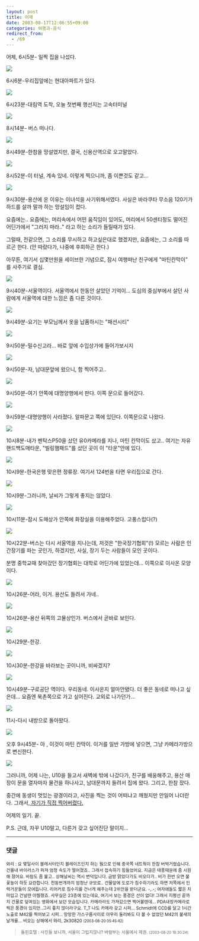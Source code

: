 ```yaml
---
layout: post
title: 어제
date: 2003-08-17T12:06:55+09:00
categories: 여행과-음식
redirect_from:
  - /69
---
```


어제, 6시5분- 일찍 집을 나섰다.

![ ](/assets/media/logs_archives_DSC01380.jpg)

6시6분-우리집앞에는 현대아파트가 있다.

![ ](/assets/media/logs_archives_DSC01381.jpg)

6시23분-대림역 도착, 오늘 첫번째 행선지는 고속터미널

![ ](/assets/media/logs_archives_DSC01386.jpg)

8시14분- 버스 떠나다.

![ ](/assets/media/logs_archives_DSC01389.jpg)

8시49분-한참을 망설였지만, 결국, 신용산역으로 오고말았다.

![ ](/assets/media/logs_archives_DSC01390.jpg)

8시52분-이 터널, 계속 있네. 이렇게 찍으니까, 좀 이쁜것도 같고...

![ ](/assets/media/logs_archives_DSC01391.jpg)

9시30분-용산에 온 이유는 이녀석을 사기위해서였다. 사실은 바라쿠타 무소음 120기가 하드를 살까 말까 하는 망설임이 컸다.

요즘에는.. 요즘에는, 머리속에서 어떤 움직임이 있어도, 머리에서 50센티정도 떨어진 어딘가에서 "그러지 마라.." 라고 하는 소리가 들릴때가 있다.

그럴때, 전같으면, 그 소리를 무시하고 하고싶은대로 했겠지만, 요즘에는, 그 소리를 따르곤 한다. (안 따랐다가, 나중에 후회하곤 한다.)

아무튼, 여기서 십몇만원을 세이브한 기념으로, 잠시 여행떠난 친구에게 "마틴칸막이" 를 사주기로 결심.

![ ](/assets/media/logs_archives_DSC01394.jpg)

9시40분-서울역이다. 서울역에서 한동안 살았던 기억이... 도심의 중심부에서 살던 사람에게 서울역에 대한 느낌은 좀 다른 것이다.

![ ](/assets/media/logs_archives_DSC01395.jpg)

9시49분-요기는 부모님께서 옷을 납품하시는 "패션시티"

![ ](/assets/media/logs_archives_DSC01397.jpg)

9시50분-밀수신고라... 바로 앞에 수입상가에 들어가보시지

![ ](/assets/media/logs_archives_DSC01398.jpg)

9시50분-자, 남대문앞에 왔으니, 함 찍어주고..

![ ](/assets/media/logs_archives_DSC01400.jpg)

9시50분-여기 안쪽에 대명양행에서 판다. 이쪽 문으로 들어갔다.

![ ](/assets/media/logs_archives_DSC01401.jpg)

9시59분-대명양행이 사라졌다. 알파문고 쪽에 있단다. 이쪽문으로 나왔다.

![ ](/assets/media/logs_archives_DSC01402.jpg)

10시8분-내가 펜탁스P50을 샀던 유0카메라를 지나, 마틴 칸막이도 샀고.. 여기는 자유핸드백도매타운, "빌링햄패드"를 샀던 곳이 이 "타운"안에 있다.

![ ](/assets/media/logs_archives_DSC01403.jpg)

10시9분-한국은행 맞은편 정류장. 여기서 124번을 타면 우리집으로 간다.

![ ](/assets/media/logs_archives_DSC01405.jpg)

10시9분-그러니까, 날씨가 그렇게 좋지는 않았다.

![ ](/assets/media/logs_archives_DSC01406.jpg)

10시11분-잠시 도매상가 안쪽에 화장실을 이용해주었다. 고풍스럽다(?)

![ ](/assets/media/logs_archives_DSC01407.jpg)

10시22분-버스는 다시 서울역을 지나는데, 저것은 "한국장기협회"(!) 모르는 사람은 인간장기를 파는 곳인가, 하겠지만, 사실, 장기 두는 사람들이 모인 곳이다.

분명 중학교때 찾아갔던 장기협회는 대학로 어딘가에 있었는데... 이쪽으로 이사온 모양이다.

![ ](/assets/media/logs_archives_DSC01412.jpg)

10시26분-어라, 이거. 용산도 들려서 가네..

![ ](/assets/media/logs_archives_DSC01414.jpg)

10시26분-용산 뒤쪽의 고물상인가. 버스에서 곧바로 보인다.

![ ](/assets/media/logs_archives_DSC01416.jpg)

10시29분-한강.

![ ](/assets/media/logs_archives_DSC01418.jpg)

10시30분-한강을 바라보는 곳이니까, 비싸겠지?

![ ](/assets/media/logs_archives_DSC01420.jpg)

10시49분-구로공단 역이다. 우리동네. 이사온지 얼마안됐다. 더 좋은 동네로 떠나고 싶은데... 요즘엔 북촌쪽으로 가고 싶어진다. 교외로 나가던가...

![ ](/assets/media/logs_archives_DSC01430.jpg)

11시-다시 내방으로 돌아왔다.

![ ](/assets/media/logs_archives_DSC01432.jpg)

오후 9시45분- 아 , 이것이 마틴 칸막이. 이거를 일반 가방에 넣으면, 그냥 카메라가방으로 변신한다.

![ ](/assets/media/logs_archives_DSC01438.jpg)

그러니까, 어제 나는, U10을 들고서 새벽에 밖에 나갔다가, 친구를 배웅해주고, 용산 매장이 문을 열자마자 물건을 하나사고, 남대문까지 들려서 집에 왔다. 그리고, 한참 잤다.

중간에 동생이 멋있는 광경이라고, 사진을 찍는 것이 어떠냐고 깨웠지만 안일어 나더란다. 그래서,<a href="http://jinto.pe.kr/68"> 자기가 직접 찍어버렸다.</a>

어제의 일기. 끝.

P.S. 근데, 자꾸 U10말고, 다른거 갖고 싶어진단 말이지...

* * *

### 댓글



<!--- cmt:144 --->
<!--- mail: --->
<!--- parent:0 --->

<small>와리 : 요 몇일사이 블래서터인지 블레이즈인지 하는 웜으로 인해 중국쪽 네트웍이 한참 버벅거렸습니다. 건물내 바이러스가 퍼져 엄청 속도가 떨어졌죠.. 그래서 접속하기 힘들었어요. 지금은 태풍때문에 좀 시원해 졌어요. 바람도 좀 불고.. 상해날씨는 역시 변덕입니다. 금방 맑았다가도 비오다가.. 비가 한번 오면 불꽃놀이 하듯 요란합니다. 천둥번개까지 엄청난 규모로.. 건물앞에 도로가 침수하기라도 하면 저쪽에서 인력거꾼들이 모여듭니다. 리어커로 침수지를 건너게 해주는데 2위안을 받더군요. -,.-; 여자애들도 짧은 치마입고 건널땐 아찔했죠. 사무실은 23층에 있는데요, 여기서 보는 풍경은 산이 없다! 그래서 지평선 끝까지 건물로 덮여있는 영화에서 보던 모습입니다. 카메라라도 가져갔으면 찍어볼텐데... PDA내장카메라로 찍은 풍경이 있지만..그리 좋지 않더라구요. T_T 나도 카메라 갖고 시퍼... Schmidt에 CCD를 달고 1시간 노출로 M42를 찍어보고 시퍼...  망망한 가스구름사이로 아무리 둘러봐도 다 볼 수 없었던 M42의 불새의 날개를...  비오는 상해에서 와리, 2k30820 <small>(2003-08-20 05:45:42)</small></small>


<!--- cmt:145 --->
<!--- mail: --->
<!--- parent:0 --->

> <small>돌핀호텔 : 사진들 보니까, 서울이 그립지않나? 바람부는 서울에서 제권. <small>(2003-08-20 18:30:24)</small></small>

